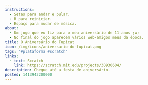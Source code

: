```yaml
---
instructions:
  - Setas para andar e pular.
  - R para reiniciar.
  - Espaço para mudar de música.
about:
  - Um jogo que eu fiz para o meu aniversário de 11 anos ;w;
  - No final do jogo aparecem vários web-amigos meus da época.
title: O Aniversário do Fupicat
icon: /img/icons/aniversario-do-fupicat.png
tags: "#plataforma #scratch"
links:
  - text: Scratch
    link: https://scratch.mit.edu/projects/30930604/
description: Chegue até a festa de aniversário.
posted: 1413943200000
---
```

<scratch url="https://scratch.mit.edu/projects/30930604/"></scratch>